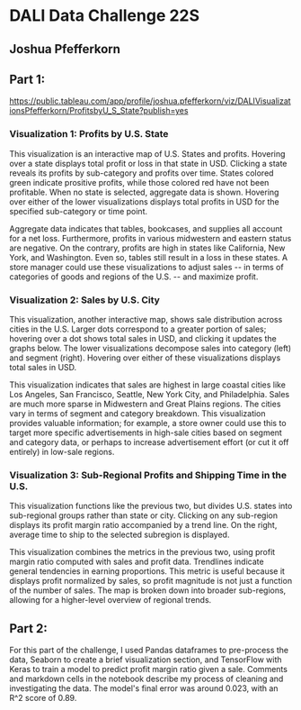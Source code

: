 # DALI Data Challenge 22S
## Joshua Pfefferkorn

## Part 1: 

https://public.tableau.com/app/profile/joshua.pfefferkorn/viz/DALIVisualizationsPfefferkorn/ProfitsbyU_S_State?publish=yes

### Visualization 1: Profits by U.S. State

This visualization is an interactive map of U.S. States and profits. Hovering over a state displays total profit or loss in that state in USD. Clicking a state reveals its profits by sub-category and profits over time. States colored green indicate prositive profits, while those colored red have not been profitable. When no state is selected, aggregate data is shown. Hovering over either of the lower visualizations displays total profits in USD for the specified sub-category or time point.

Aggregate data indicates that tables, bookcases, and supplies all account for a net loss. Furthermore, profits in various midwestern and eastern status are negative. On the contrary, profits are high in states like California, New York, and Washington. Even so, tables still result in a loss in these states. A store manager could use these visualizations to adjust sales -- in terms of categories of goods and regions of the U.S. -- and maximize profit.

### Visualization 2: Sales by U.S. City

This visualization, another interactive map, shows sale distribution across cities in the U.S. Larger dots correspond to a greater portion of sales; hovering over a dot shows total sales in USD, and clicking it updates the graphs below. The lower visualizations decompose sales into category (left) and segment (right). Hovering over either of these visualizations displays total sales in USD.

This visualization indicates that sales are highest in large coastal cities like Los Angeles, San Francisco, Seattle, New York City, and Philadelphia. Sales are much more sparse in Midwestern and Great Plains regions. The cities vary in terms of segment and category breakdown. This visualization provides valuable information; for example, a store owner could use this to target more specific advertisements in high-sale cities based on segment and category data, or perhaps to increase advertisement effort (or cut it off entirely) in low-sale regions.

### Visualization 3: Sub-Regional Profits and Shipping Time in the U.S.

This visualization functions like the previous two, but divides U.S. states into sub-regional groups rather than state or city. Clicking on any sub-region displays its profit margin ratio accompanied by a trend line. On the right, average time to ship to the selected subregion is displayed.

This visualization combines the metrics in the previous two, using profit margin ratio computed with sales and profit data. Trendlines indicate general tendencies in earning proportions. This metric is useful because it displays profit normalized by sales, so profit magnitude is not just a function of the number of sales. The map is broken down into broader sub-regions, allowing for a higher-level overview of regional trends. 

## Part 2:

For this part of the challenge, I used Pandas dataframes to pre-process the data, Seaborn to create a brief visualization section, and TensorFlow with Keras to train a model to predict profit margin ratio given a sale. Comments and markdown cells in the notebook describe my process of cleaning and investigating the data. The model's final error was around 0.023, with an R^2 score of 0.89.

